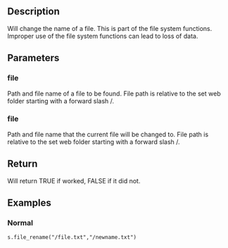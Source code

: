 ## Description
Will change the name of a file. This is part of the file system functions. Improper use of the file system functions can lead to loss of data.

## Parameters

### file
Path and file name of a file to be found. File path is relative to the set web folder starting with a forward slash /.

### file
Path and file name that the current file will be changed to. File path is relative to the set web folder starting with a forward slash /.

## Return
Will return TRUE if worked, FALSE if it did not.

## Examples

### Normal
	s.file_rename("/file.txt","/newname.txt")
